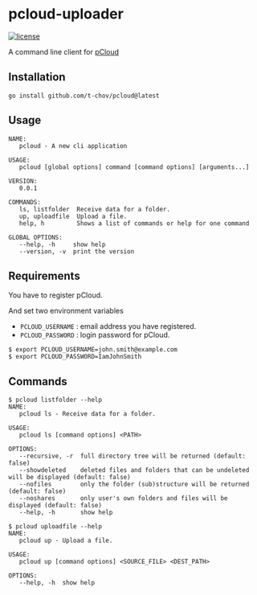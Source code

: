 # pcloud-uploader

[![license](http://img.shields.io/badge/license-MIT-red.svg?style=flat)](https://raw.githubusercontent.com/t-chov/cles/main/LICENSE)

A command line client for [pCloud](https://my.pcloud.com/)

## Installation

```
go install github.com/t-chov/pcloud@latest
```

## Usage

```
NAME:
   pcloud - A new cli application

USAGE:
   pcloud [global options] command [command options] [arguments...]

VERSION:
   0.0.1

COMMANDS:
   ls, listfolder  Receive data for a folder.
   up, uploadfile  Upload a file.
   help, h         Shows a list of commands or help for one command

GLOBAL OPTIONS:
   --help, -h     show help
   --version, -v  print the version
```

## Requirements

You have to register pCloud.

And set two environment variables

- `PCLOUD_USERNAME` : email address you have registered.
- `PCLOUD_PASSWORD` : login password for pCloud.

```
$ export PCLOUD_USERNAME=john.smith@example.com
$ export PCLOUD_PASSWORD=IamJohnSmith
```

## Commands

```
$ pcloud listfolder --help
NAME:
   pcloud ls - Receive data for a folder.

USAGE:
   pcloud ls [command options] <PATH>

OPTIONS:
   --recursive, -r  full directory tree will be returned (default: false)
   --showdeleted    deleted files and folders that can be undeleted will be displayed (default: false)
   --nofiles        only the folder (sub)structure will be returned (default: false)
   --noshares       only user's own folders and files will be displayed (default: false)
   --help, -h       show help
```

```
$ pcloud uploadfile --help
NAME:
   pcloud up - Upload a file.

USAGE:
   pcloud up [command options] <SOURCE_FILE> <DEST_PATH>

OPTIONS:
   --help, -h  show help
```
